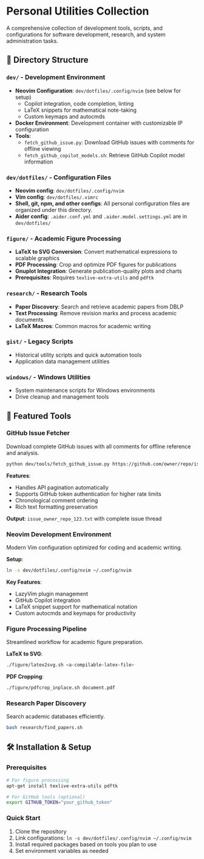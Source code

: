 # Personal Utilities Collection

A comprehensive collection of development tools, scripts, and configurations for software development, research, and system administration tasks.

## 📁 Directory Structure

### `dev/` - Development Environment

- **Neovim Configuration**: `dev/dotfiles/.config/nvim` (see below for setup)
  - Copilot integration, code completion, linting
  - LaTeX snippets for mathematical note-taking
  - Custom keymaps and autocmds
- **Docker Environment**: Development container with customizable IP configuration
- **Tools**:
  - `fetch_github_issue.py`: Download GitHub issues with comments for offline viewing
  - `fetch_github_copilot_models.sh`: Retrieve GitHub Copilot model information

### `dev/dotfiles/` - Configuration Files

- **Neovim config**: `dev/dotfiles/.config/nvim`
- **Vim config**: `dev/dotfiles/.vimrc`
- **Shell, git, npm, and other configs**: All personal configuration files are organized under this directory.
- **Aider config**: `.aider.conf.yml` and `.aider.model.settings.yml` are in `dev/dotfiles/`

### `figure/` - Academic Figure Processing

- **LaTeX to SVG Conversion**: Convert mathematical expressions to scalable graphics
- **PDF Processing**: Crop and optimize PDF figures for publications
- **Gnuplot Integration**: Generate publication-quality plots and charts
- **Prerequisites**: Requires `texlive-extra-utils` and `pdftk`

### `research/` - Research Tools

- **Paper Discovery**: Search and retrieve academic papers from DBLP
- **Text Processing**: Remove revision marks and process academic documents
- **LaTeX Macros**: Common macros for academic writing

### `gist/` - Legacy Scripts  

- Historical utility scripts and quick automation tools
- Application data management utilities

### `windows/` - Windows Utilities

- System maintenance scripts for Windows environments
- Drive cleanup and management tools

## 🚀 Featured Tools

### GitHub Issue Fetcher

Download complete GitHub issues with all comments for offline reference and analysis.

```bash
python dev/tools/fetch_github_issue.py https://github.com/owner/repo/issues/123
```

**Features**:

- Handles API pagination automatically
- Supports GitHub token authentication for higher rate limits
- Chronological comment ordering
- Rich text formatting preservation

**Output**: `issue_owner_repo_123.txt` with complete issue thread

### Neovim Development Environment

Modern Vim configuration optimized for coding and academic writing.

**Setup**:

```bash
ln -s dev/dotfiles/.config/nvim ~/.config/nvim
```

**Key Features**:

- LazyVim plugin management
- GitHub Copilot integration
- LaTeX snippet support for mathematical notation
- Custom autocmds and keymaps for productivity

### Figure Processing Pipeline

Streamlined workflow for academic figure preparation.

**LaTeX to SVG**:

```bash
./figure/latex2svg.sh <a-compilable-latex-file>
```

**PDF Cropping**:

```bash
./figure/pdfcrop_inplace.sh document.pdf
```

### Research Paper Discovery

Search academic databases efficiently.

```bash
bash research/find_papers.sh 
```

## 🛠️ Installation & Setup

### Prerequisites

```bash
# For figure processing
apt-get install texlive-extra-utils pdftk

# For GitHub tools (optional)
export GITHUB_TOKEN="your_github_token"
```

### Quick Start

1. Clone the repository
2. Link configurations: `ln -s dev/dotfiles/.config/nvim ~/.config/nvim`
3. Install required packages based on tools you plan to use
4. Set environment variables as needed
